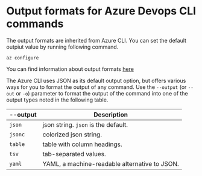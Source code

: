 # Output formats for Azure Devops CLI commands

The output formats are inherited from Azure CLI. You can set the default outpiut value by running following command.
```
az configure
```
You can find information about output formats [here](https://docs.microsoft.com/en-us/cli/azure/format-output-azure-cli?view=azure-cli-latest)

The Azure CLI uses JSON as its default output option, but offers various ways for you to format the output of any command.  Use the `--output` (or `--out` or `-o`) parameter to format the output of the command into one of the output types noted in the following table. 

--output | Description
---------|-------------------------------
`json`   | json string. `json` is the default.
`jsonc`  | colorized json string.
`table`  | table with column headings.
`tsv`    | tab-separated values.
`yaml`   | YAML, a machine-readable alternative to JSON.
